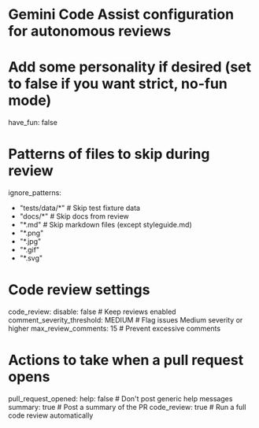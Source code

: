 # Gemini Code Assist configuration for autonomous reviews

# Add some personality if desired (set to false if you want strict, no-fun mode)
have_fun: false

# Patterns of files to skip during review
ignore_patterns:
  - "tests/data/*"       # Skip test fixture data
  - "docs/*"             # Skip docs from review
  - "*.md"               # Skip markdown files (except styleguide.md)
  - "*.png"
  - "*.jpg"
  - "*.gif"
  - "*.svg"

# Code review settings
code_review:
  disable: false                     # Keep reviews enabled
  comment_severity_threshold: MEDIUM # Flag issues Medium severity or higher
  max_review_comments: 15             # Prevent excessive comments

# Actions to take when a pull request opens
pull_request_opened:
  help: false                         # Don't post generic help messages
  summary: true                       # Post a summary of the PR
  code_review: true                   # Run a full code review automatically